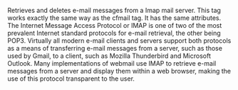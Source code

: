 Retrieves and deletes e-mail messages from a Imap mail server.
		This tag works exactly the same way as the cfmail tag. It has the same attributes.
		The Internet Message Access Protocol or IMAP is one of two of the most prevalent Internet standard protocols for e-mail retrieval,
		the other being POP3. Virtually all modern e-mail clients and servers support both protocols as a means of transferring e-mail messages from a server,
		such as those used by Gmail, to a client, such as Mozilla Thunderbird and Microsoft Outlook.
		Many implementations of webmail use IMAP to retrieve e-mail messages from a server and display them within a web browser,
		making the use of this protocol transparent to the user.